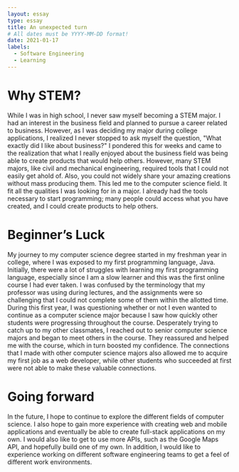 ```yaml
---
layout: essay
type: essay
title: An unexpected turn
# All dates must be YYYY-MM-DD format!
date: 2021-01-17
labels:
  - Software Engineering
  - Learning
---
```


<h1>Why STEM?</h1>
While I was in high school, I never saw myself becoming a STEM major. I had an interest in the business field and planned to pursue a career related to business. However, as I was deciding my major during college applications, I realized I never stopped to ask myself the question, "What exactly did I like about business?" I pondered this for weeks and came to the realization that what I really enjoyed about the business field was being able to create products that would help others. However, many STEM majors, like civil and mechanical engineering, required tools that I could not easily get ahold of. Also, you could not widely share your amazing creations without mass producing them. This led me to the computer science field. It fit all the qualities I was looking for in a major. I already had the tools necessary to start programming; many people could access what you have created, and I could create products to help others.

<h1>Beginner’s Luck</h1>
My journey to my computer science degree started in my freshman year in college, where I was exposed to my first programming language, Java. Initially, there were a lot of struggles with learning my first programming language, especially since I am a slow learner and this was the first online course I had ever taken. I was confused by the terminology that my professor was using during lectures, and the assignments were so challenging that I could not complete some of them within the allotted time. During this first year, I was questioning whether or not I even wanted to continue as a computer science major because I saw how quickly other students were progressing throughout the course. Desperately trying to catch up to my other classmates, I reached out to senior computer science majors and began to meet others in the course. They reassured and helped me with the course, which in turn boosted my confidence. The connections that I made with other computer science majors also allowed me to acquire my first job as a web developer, while other students who succeeded at first were not able to make these valuable connections.

<h1>Going forward</h1>
In the future, I hope to continue to explore the different fields of computer science. I also hope to gain more experience with creating web and mobile applications and eventually be able to create full-stack applications on my own. I would also like to get to use more APIs, such as the Google Maps API, and hopefully build one of my own. In addition, I would like to experience working on different software engineering teams to get a feel of different work environments.


